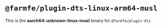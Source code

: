# `@farmfe/plugin-dts-linux-arm64-musl`

This is the **aarch64-unknown-linux-musl** binary for `@farmfe/plugin-dts`
